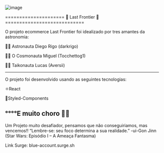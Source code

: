 ![image](https://user-images.githubusercontent.com/89092703/154874432-4a8b238b-d57e-4ecd-8ece-06946ec35ef0.png)

===================== 🚀 Last Frontier 🚀============================

O projeto ecommerce Last Frontier foi idealizado por tres amantes da astronomia:

👨‍🚀 Astronauta Diego Rigo (darkrigo)

👨‍🚀 O Cosmonauta Miguel (Tocchettog1)

👨‍🚀 Taikonauta Lucas (Aversii)

------------------------------------------------------------------

O projeto foi desenvolvido usando as seguintes tecnologias:

⚛️React

💅Styled-Components

°°°°E muito choro 🥺🥺
---------------------------------------------------------------

Um Projeto muito desafiador, pensamos que não conseguiriamos, mas vencemos!!
“Lembre-se: seu foco determina a sua realidade.” -ui-Gon Jinn (Star Wars: Episódio I – A Ameaça Fantasma)

Link Surge: blue-account.surge.sh
